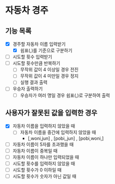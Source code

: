 # 자동차 경주

## 기능 목록

- [x]  경주할 자동차 이름 입력받기
    - [x]  쉼표(,)를 기준으로 구분하기
- [ ]  시도할 횟수 입력받기
- [ ]  시도할 횟수만큼 반복하기
    - [ ]  무작위 값이 4 이상일 경우 전진
    - [ ]  무작위 값이 4 미만일 경우 정지
    - [ ]  실행 결과 출력
- [ ]  우승자 출력하기
    - [ ]  우승자가 여러 명일 경우 쉼표(,)로 구분하여 출력

## 사용자가 잘못된 값을 입력한 경우

- [x]  자동차 이름을 입력하지 않았을 때
    - [ ]  자동차 이름을 중간에 입력하지 않았을 때
        - [,woni,jun] , [pobi,,jun] , [pobi,woni,]
- [ ]  자동차 이름이 5자를 초과했을 때
- [ ]  자동차 이름이 중복일 때
- [ ]  자동차 이름이 하나만 입력되었을 때
- [ ]  시도할 횟수를 입력하지 않았을 때
- [ ]  시도할 횟수가 0 이하일 때
- [ ]  시도할 횟수가 숫자가 아닌 값일 때